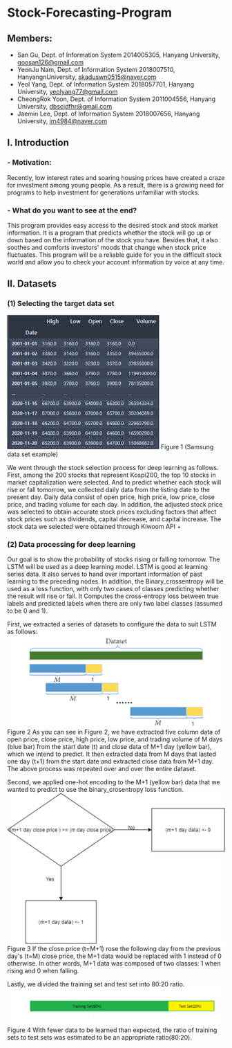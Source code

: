 # Stock-Forecasting-Program

## Members:
- San Gu, Dept. of Information System 2014005305, Hanyang University, goosan126@gmail.com
- YeonJu Nam, Dept. of Information System 2018007510, HanyangnUniversity, skaduswn0515@naver.com
- Yeol Yang, Dept. of Information System 2018057701, Hanyang University, yeolyang77@gmail.com
- CheongRok Yoon, Dept. of Information System 2011004556, Hanyang University,  dbscjdfhr@gmail.com
- Jaemin Lee, Dept. of Information System 2018007656, Hanyang University, jm4984@naver.com

## I. Introduction
### - Motivation: 
Recently, low interest rates and soaring housing prices have created a craze for investment among young people. As a result, there is a growing need for programs to help investment for generations unfamiliar with stocks. 

### - What do you want to see at the end?
This program provides easy access to the desired stock and stock market information. It is a program that predicts whether the stock will go up or down based on the information of the stock you have. Besides that, it also soothes and comforts investors' moods that change when stock price fluctuates. This program will be a reliable guide for you in the difficult stock world and allow you to check your account information by voice at any time.

## II. Datasets
### (1) Selecting the target data set
![image](https://github.com/Ediwna/Stock-Forecasting-Program/blob/gh-pages/figure1.png?raw=true)
Figure 1 (Samsung data set example)

We went through the stock selection process for deep learning as follows. First, among the 200 stocks that represent Kospi200, the top 10 stocks in market capitalization were selected. And to predict whether each stock will rise or fall tomorrow, we collected daily data from the listing date to the present day. Daily data consist of open price, high price, low price, close price, and trading volume for each day. In addition, the adjusted stock price was selected to obtain accurate stock prices excluding factors that affect stock prices such as dividends, capital decrease, and capital increase. The stock data we selected were obtained through Kiwoom API +

### (2) Data processing for deep learning
Our goal is to show the probability of stocks rising or falling tomorrow. The LSTM will be used as a deep learning model. LSTM is good at learning series data. It also serves to hand over important information of past learning to the preceding nodes. In addition, the Binary_crossentropy will be used as a loss function, with only two cases of classes predicting whether the result will rise or fall. It Computes the cross-entropy loss between true labels and predicted labels when there are only two label classes (assumed to be 0 and 1). 

First, we extracted a series of datasets to configure the data to suit LSTM as follows:
![image](https://github.com/Ediwna/Stock-Forecasting-Program/blob/gh-pages/figure2.png?raw=true)
Figure 2
As you can see in Figure 2, we have extracted five column data of open price, close price, high price, low price, and trading volume of M days (blue bar) from the start date (t) and close data of M+1 day (yellow bar), which we intend to predict. It then extracted data from M days that lasted one day (t+1) from the start date and extracted close data from M+1 day. The above process was repeated over and over the entire dataset.

Second, we applied one-hot encoding to the M+1 (yellow bar) data that we wanted to predict to use the binary_crosentropy loss function.
![image](https://github.com/Ediwna/Stock-Forecasting-Program/blob/gh-pages/figure3.png?raw=true)
Figure 3
If the close price (t=M+1) rose the following day from the previous day's (t=M) close price, the M+1 data would be replaced with 1 instead of 0 otherwise. In other words, M+1 data was composed of two classes: 1 when rising and 0 when falling.

Lastly, we divided the training set and test set into 80:20 ratio. 
![image](https://github.com/Ediwna/Stock-Forecasting-Program/blob/gh-pages/figure4.png?raw=true)
Figure 4
With fewer data to be learned than expected, the ratio of training sets to test sets was estimated to be an appropriate ratio(80:20).
